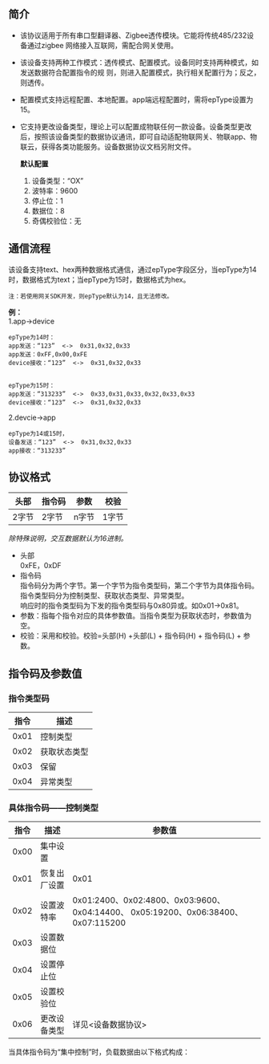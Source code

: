  ## 简介
- 该协议适用于所有串口型翻译器、Zigbee透传模块。它能将传统485/232设备通过zigbee 网络接入互联网，需配合网关使用。  

- 该设备支持两种工作模式：透传模式、配置模式。设备同时支持两种模式，如发送数据符合配置指令的规
则，则进入配置模式，执行相关配置行为；反之，则透传。  

- 配置模式支持远程配置、本地配置。app端远程配置时，需将epType设置为15。  

- 它支持更改设备类型，理论上可以配置成物联任何一款设备。设备类型更改后，按照该设备类型的数据协议通讯，即可自动适配物联网关、物联app、物联云，获得各类功能服务。设备数据协议文档另附文件。

  **默认配置**
  1. 设备类型：“OX”
  1. 波特率：9600
  1. 停止位：1
  1. 数据位：8
  1. 奇偶校验位：无

## 通信流程
该设备支持text、hex两种数据格式通信，通过epType字段区分，当epType为14时，数据格式为text；当epType为15时，数据格式为hex。  

    注：若使用网关SDK开发，则epType默认为14，且无法修改。  

**例：**  
1.app->device  

    epType为14时：  
    app发送：“123”  <->  0x31,0x32,0x33
    app发送：0xFF,0x00,0xFE
    device接收：“123”  <->  0x31,0x32,0x33  


    epType为15时：
    app发送：“313233”  <->  0x33,0x31,0x33,0x32,0x33,0x33
    device接收：“123”  <->  0x31,0x32,0x33
2.devcie->app  

    epType为14或15时，
    设备发送：“123”  <->  0x31,0x32,0x33
    app接收：“313233”

## 协议格式  
头部  |指令码   | 参数  | 校验
--|---|---|--
2字节  |2字节   | n字节  | 1字节
*除特殊说明，交互数据默认为16进制。*  

- 头部  
0xFE，0xDF  
- 指令码  
指令码分为两个字节。第一个字节为指令类型码，第二个字节为具体指令码。指令类型码分为控制类型、获取状态类型、异常类型。  
响应时的指令类型码为下发的指令类型码与0x80异或。如0x01->0x81。  
- 参数：指每个指令对应的具体参数值。当指令类型为获取状态时，参数值为空。  
- 校验：采用和校验。校验=头部(H) +头部(L) + 指令码(H) + 指令码(L) + 参数。  

## 指令码及参数值
### 指令类型码
指令  | 描述
--|--
0x01  | 控制类型
0x02  | 获取状态类型
0x03  | 保留
0x04  | 异常类型
### 具体指令码——控制类型
指令  | 描述 | 参数值
--|---|--
0x00  | 集中设置  |  
0x01  | 恢复出厂设置  |  0x01
0x02  | 设置波特率  |  0x01:2400、0x02:4800、0x03:9600、0x04:14400、 0x05:19200、0x06:38400、0x07:115200
0x03  | 设置数据位  |  
0x04  | 设置停止位  |  
0x05  | 设置校验位  |  
0x06  | 更改设备类型  | 详见<设备数据协议>

 当具体指令码为“集中控制”时，负载数据由以下格式构成：  
